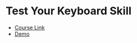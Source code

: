 # Test Your Keyboard Skill 

- [Course Link](https://www.linkedin.com/learning/javascript-essential-training-3)
- [Demo](https://tansionline.github.io/Test-Your-KeySkill/src/html/)
